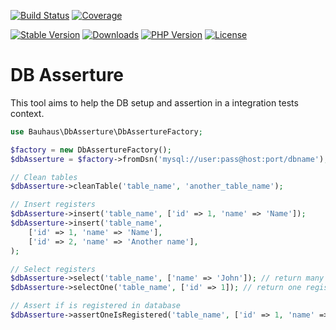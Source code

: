 [![Build Status](https://img.shields.io/github/workflow/status/bauhausphp/dbasserture/Build?style=flat-square)](https://github.com/bauhausphp/dbasserture/actions?query=workflow%3ABuild)
[![Coverage](https://img.shields.io/codecov/c/github/bauhausphp/dbasserture?style=flat-square)](https://codecov.io/gh/bauhausphp/dbasserture)

[![Stable Version](https://img.shields.io/packagist/v/bauhaus/dbasserture?style=flat-square)](https://packagist.org/packages/bauhaus/dbasserture)
[![Downloads](https://img.shields.io/packagist/dt/bauhaus/dbasserture?style=flat-square)](https://packagist.org/packages/bauhaus/dbasserture)
[![PHP Version](https://img.shields.io/packagist/php-v/bauhaus/dbasserture?style=flat-square)](composer.json)
[![License](https://img.shields.io/github/license/bauhausphp/dbasserture?style=flat-square)](LICENSE)

# DB Asserture

This tool aims to help the DB setup and assertion in a integration tests
context.

```php
use Bauhaus\DbAsserture\DbAssertureFactory;

$factory = new DbAssertureFactory();
$dbAsserture = $factory->fromDsn('mysql://user:pass@host:port/dbname');

// Clean tables
$dbAsserture->cleanTable('table_name', 'another_table_name');

// Insert registers
$dbAsserture->insert('table_name', ['id' => 1, 'name' => 'Name']);
$dbAsserture->insert('table_name',
    ['id' => 1, 'name' => 'Name'],
    ['id' => 2, 'name' => 'Another name'],
);

// Select registers
$dbAsserture->select('table_name', ['name' => 'John']); // return many registers with all fields matching provided filter
$dbAsserture->selectOne('table_name', ['id' => 1]); // return one register with all fields matching provided filters

// Assert if is registered in database
$dbAsserture->assertOneIsRegistered('table_name', ['id' => 1, 'name' => 'Name']); // return true or throw exception
```
